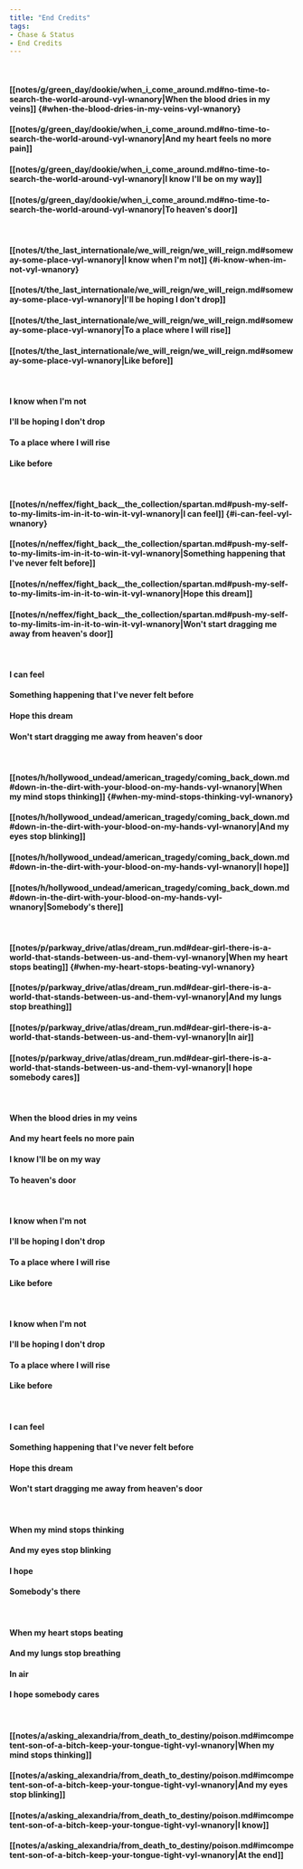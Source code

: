 ```yaml
---
title: "End Credits"
tags:
- Chase & Status
- End Credits
---
```

&nbsp;
#### [[notes/g/green_day/dookie/when_i_come_around.md#no-time-to-search-the-world-around-vyl-wnanory|When the blood dries in my veins]] {#when-the-blood-dries-in-my-veins-vyl-wnanory}
#### [[notes/g/green_day/dookie/when_i_come_around.md#no-time-to-search-the-world-around-vyl-wnanory|And my heart feels no more pain]]
#### [[notes/g/green_day/dookie/when_i_come_around.md#no-time-to-search-the-world-around-vyl-wnanory|I know I'll be on my way]]
#### [[notes/g/green_day/dookie/when_i_come_around.md#no-time-to-search-the-world-around-vyl-wnanory|To heaven's door]]
&nbsp;
#### [[notes/t/the_last_internationale/we_will_reign/we_will_reign.md#someway-some-place-vyl-wnanory|I know when I'm not]] {#i-know-when-im-not-vyl-wnanory}
#### [[notes/t/the_last_internationale/we_will_reign/we_will_reign.md#someway-some-place-vyl-wnanory|I'll be hoping I don't drop]]
#### [[notes/t/the_last_internationale/we_will_reign/we_will_reign.md#someway-some-place-vyl-wnanory|To a place where I will rise]]
#### [[notes/t/the_last_internationale/we_will_reign/we_will_reign.md#someway-some-place-vyl-wnanory|Like before]]
&nbsp;
#### I know when I'm not
#### I'll be hoping I don't drop
#### To a place where I will rise
#### Like before
&nbsp;
#### [[notes/n/neffex/fight_back__the_collection/spartan.md#push-my-self-to-my-limits-im-in-it-to-win-it-vyl-wnanory|I can feel]] {#i-can-feel-vyl-wnanory}
#### [[notes/n/neffex/fight_back__the_collection/spartan.md#push-my-self-to-my-limits-im-in-it-to-win-it-vyl-wnanory|Something happening that I've never felt before]]
#### [[notes/n/neffex/fight_back__the_collection/spartan.md#push-my-self-to-my-limits-im-in-it-to-win-it-vyl-wnanory|Hope this dream]]
#### [[notes/n/neffex/fight_back__the_collection/spartan.md#push-my-self-to-my-limits-im-in-it-to-win-it-vyl-wnanory|Won't start dragging me away from heaven's door]]
&nbsp;
#### I can feel
#### Something happening that I've never felt before
#### Hope this dream
#### Won't start dragging me away from heaven's door
&nbsp;
#### [[notes/h/hollywood_undead/american_tragedy/coming_back_down.md#down-in-the-dirt-with-your-blood-on-my-hands-vyl-wnanory|When my mind stops thinking]] {#when-my-mind-stops-thinking-vyl-wnanory}
#### [[notes/h/hollywood_undead/american_tragedy/coming_back_down.md#down-in-the-dirt-with-your-blood-on-my-hands-vyl-wnanory|And my eyes stop blinking]]
#### [[notes/h/hollywood_undead/american_tragedy/coming_back_down.md#down-in-the-dirt-with-your-blood-on-my-hands-vyl-wnanory|I hope]]
#### [[notes/h/hollywood_undead/american_tragedy/coming_back_down.md#down-in-the-dirt-with-your-blood-on-my-hands-vyl-wnanory|Somebody's there]]
&nbsp;
#### [[notes/p/parkway_drive/atlas/dream_run.md#dear-girl-there-is-a-world-that-stands-between-us-and-them-vyl-wnanory|When my heart stops beating]] {#when-my-heart-stops-beating-vyl-wnanory}
#### [[notes/p/parkway_drive/atlas/dream_run.md#dear-girl-there-is-a-world-that-stands-between-us-and-them-vyl-wnanory|And my lungs stop breathing]]
#### [[notes/p/parkway_drive/atlas/dream_run.md#dear-girl-there-is-a-world-that-stands-between-us-and-them-vyl-wnanory|In air]]
#### [[notes/p/parkway_drive/atlas/dream_run.md#dear-girl-there-is-a-world-that-stands-between-us-and-them-vyl-wnanory|I hope somebody cares]]
&nbsp;
#### When the blood dries in my veins
#### And my heart feels no more pain
#### I know I'll be on my way
#### To heaven's door
&nbsp;
#### I know when I'm not
#### I'll be hoping I don't drop
#### To a place where I will rise
#### Like before
&nbsp;
#### I know when I'm not
#### I'll be hoping I don't drop
#### To a place where I will rise
#### Like before
&nbsp;
#### I can feel
#### Something happening that I've never felt before
#### Hope this dream
#### Won't start dragging me away from heaven's door
&nbsp;
#### When my mind stops thinking
#### And my eyes stop blinking
#### I hope
#### Somebody's there
&nbsp;
#### When my heart stops beating
#### And my lungs stop breathing
#### In air
#### I hope somebody cares
&nbsp;
#### [[notes/a/asking_alexandria/from_death_to_destiny/poison.md#imcompetent-son-of-a-bitch-keep-your-tongue-tight-vyl-wnanory|When my mind stops thinking]]
#### [[notes/a/asking_alexandria/from_death_to_destiny/poison.md#imcompetent-son-of-a-bitch-keep-your-tongue-tight-vyl-wnanory|And my eyes stop blinking]]
#### [[notes/a/asking_alexandria/from_death_to_destiny/poison.md#imcompetent-son-of-a-bitch-keep-your-tongue-tight-vyl-wnanory|I know]]
#### [[notes/a/asking_alexandria/from_death_to_destiny/poison.md#imcompetent-son-of-a-bitch-keep-your-tongue-tight-vyl-wnanory|At the end]]
